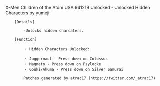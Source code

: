 X-Men Children of the Atom USA 941219 Unlocked - Unlocked Hidden Characters by yumeji:

        [Details]

            -Unlocks hidden charcaters.

        [Function]

            ・ Hidden Characters Unlocked:

            ・ Juggernaut - Press down on Colossus
            ・ Magneto - Press down on Psylocke
            ・ Gouki/Akuma - Press down on Silver Samurai

            Patches generated by atrac17 (https://twitter.com/_atrac17)
